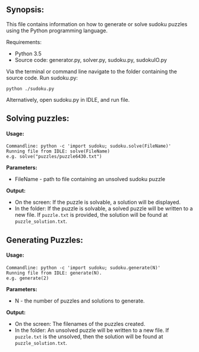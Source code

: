 ## Synopsis:

This file contains information on how to generate or solve sudoku puzzles using the Python programming language.

Requirements:
* Python 3.5
* Source code: generator.py, solver.py, sudoku.py, sudokuIO.py

Via the terminal or command line navigate to the folder containing the source code. Run sudoku.py: 
```
python ./sudoku.py
```
Alternatively, open sudoku.py in IDLE, and run file. 

## Solving puzzles:

#### Usage:
```
Commandline: python -c 'import sudoku; sudoku.solve(FileName)'
Running file from IDLE: solve(FileName) 
e.g. solve("puzzles/puzzle6430.txt")
```

**Parameters:**

* FileName - path to file containing an unsolved sudoku puzzle

**Output:**

- On the screen: If the puzzle is solvable, a solution will be displayed. 
- In the folder: If the puzzle is solvable, a solved puzzle will be written to a new file. If ```puzzle.txt``` is provided, the solution will be found at ```puzzle_solution.txt```.

## Generating Puzzles:

#### Usage:
```
Commandline: python -c 'import sudoku; sudoku.generate(N)'
Running file from IDLE: generate(N).
e.g. generate(2)
```

**Parameters:**

* N - the number of puzzles and solutions to generate.

**Output:**

- On the screen: The filenames of the puzzles created.
- In the folder: An unsolved puzzle will be written to a new file. If ```puzzle.txt``` is the unsolved, then the solution will be found at ```puzzle_solution.txt```.
